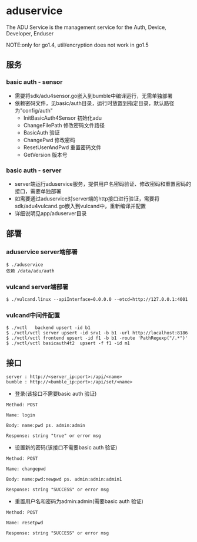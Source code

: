 # aduservice
The ADU Service is the management service for the 
Auth, Device, Developer, Enduser

NOTE:only for go1.4, util/encryption does not work in go1.5

## 服务
### basic auth - sensor

* 需要将sdk/adu4sensor.go嵌入到bumble中编译运行，无需单独部署
* 依赖密码文件，见basic/auth目录，运行时放置到指定目录，默认路径为"config/auth"
	- InitBasicAuth4Sensor 初始化adu
	- ChangeFilePath 修改密码文件路径
	- BasicAuth 验证
	- ChangePwd 修改密码
	- ResetUserAndPwd 重置密码文件
	- GetVersion 版本号

### basic auth - server

* server端运行aduservice服务，提供用户名密码验证、修改密码和重置密码的接口，需要单独部署
* 如需要通过aduservice对server端的http接口进行验证，需要将sdk/adu4vulcand.go嵌入到vulcand中，重新编译并配置
* 详细说明见app/aduserver目录

## 部署

### aduservice server端部署
```
$ ./aduservice
依赖 /data/adu/auth
```
### vulcand server端部署
```
$ ./vulcand.linux --apiInterface=0.0.0.0 --etcd=http://127.0.0.1:4001
```
### vulcand中间件配置
```
$ ./vctl   backend upsert -id b1
$ ./vctl/vctl server upsert -id srv1 -b b1 -url http://localhost:8186
$ ./vctl/vctl frontend upsert -id f1 -b b1 -route 'PathRegexp("/.*")'
$ ./vctl/vctl basicauth4t2  upsert -f f1 -id m1
```

## 接口
```
server : http://<server_ip:port>:/api/<name>
bumble : http://<bumble_ip:port>:/api/set/<name>
```

* 登录(该接口不需要basic auth 验证)

```
Method: POST 

Name: login 

Body: name:pwd ps. admin:admin 

Response: string "true" or error msg
```

* 设置新的密码(该接口不需要basic auth 验证)

```
Method: POST 

Name: changepwd 

Body: name:pwd:newpwd ps. admin:admin:admin1 

Response: string "SUCCESS" or error msg
```

* 重置用户名和密码为admin:admin(需要basic auth 验证)

```
Method: POST 

Name: resetpwd 

Response: string "SUCCESS" or error msg
```
